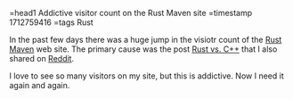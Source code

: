 =head1 Addictive visitor count on the Rust Maven site
=timestamp 1712759416
=tags Rust


In the past few days there was a huge jump in the visiotr count of the [Rust Maven](https://rust.code-maven.com/) web site.
The primary cause was the post [Rust vs. C++](https://rust.code-maven.com/rust-vs-cpp) that I also shared on [Reddit](https://www.reddit.com/r/rust/comments/1by3lle/rust_vs_c/).

[](html/img/rust-maven-visitors-grap-2024-04-10.png)

I love to see so many visitors on my site, but this is addictive. Now I need it again and again.

